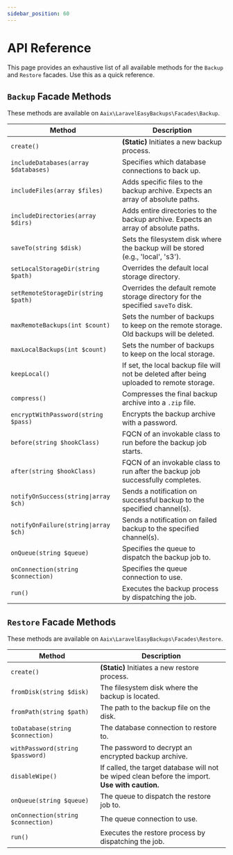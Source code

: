 ```yaml
---
sidebar_position: 60
---
```


# API Reference

This page provides an exhaustive list of all available methods for the `Backup` and `Restore` facades. Use this as a quick reference.

## `Backup` Facade Methods

These methods are available on `Aaix\LaravelEasyBackups\Facades\Backup`.

| Method                               | Description                                                                               |
|--------------------------------------|-------------------------------------------------------------------------------------------|
| `create()`                           | **(Static)** Initiates a new backup process.                                              |
| `includeDatabases(array $databases)` | Specifies which database connections to back up.                                          |
| `includeFiles(array $files)`         | Adds specific files to the backup archive. Expects an array of absolute paths.            |
| `includeDirectories(array $dirs)`    | Adds entire directories to the backup archive. Expects an array of absolute paths.        |
| `saveTo(string $disk)`               | Sets the filesystem disk where the backup will be stored (e.g., 'local', 's3').           |
| `setLocalStorageDir(string $path)`   | Overrides the default local storage directory.                                            |
| `setRemoteStorageDir(string $path)`  | Overrides the default remote storage directory for the specified `saveTo` disk.           |
| `maxRemoteBackups(int $count)`       | Sets the number of backups to keep on the remote storage. Old backups will be deleted.    |
| `maxLocalBackups(int $count)`        | Sets the number of backups to keep on the local storage.                                  |
| `keepLocal()`                        | If set, the local backup file will not be deleted after being uploaded to remote storage. |
| `compress()`                         | Compresses the final backup archive into a `.zip` file.                                   |
| `encryptWithPassword(string $pass)`  | Encrypts the backup archive with a password.                                              |
| `before(string $hookClass)`          | FQCN of an invokable class to run before the backup job starts.                           |
| `after(string $hookClass)`           | FQCN of an invokable class to run after the backup job successfully completes.            |
| `notifyOnSuccess(string\|array $ch)` | Sends a notification on successful backup to the specified channel(s).                    |
| `notifyOnFailure(string\|array $ch)` | Sends a notification on failed backup to the specified channel(s).                        |
| `onQueue(string $queue)`             | Specifies the queue to dispatch the backup job to.                                        |
| `onConnection(string $connection)`   | Specifies the queue connection to use.                                                    |
| `run()`                              | Executes the backup process by dispatching the job.                                       |

## `Restore` Facade Methods

These methods are available on `Aaix\LaravelEasyBackups\Facades\Restore`.

| Method                             | Description                                                                                     |
|------------------------------------|-------------------------------------------------------------------------------------------------|
| `create()`                         | **(Static)** Initiates a new restore process.                                                   |
| `fromDisk(string $disk)`           | The filesystem disk where the backup is located.                                                |
| `fromPath(string $path)`           | The path to the backup file on the disk.                                                        |
| `toDatabase(string $connection)`   | The database connection to restore to.                                                          |
| `withPassword(string $password)`   | The password to decrypt an encrypted backup archive.                                            |
| `disableWipe()`                    | If called, the target database will not be wiped clean before the import. **Use with caution.** |
| `onQueue(string $queue)`           | The queue to dispatch the restore job to.                                                       |
| `onConnection(string $connection)` | The queue connection to use.                                                                    |
| `run()`                            | Executes the restore process by dispatching the job.                                            |
